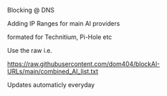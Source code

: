 Blocking @ DNS

Adding IP Ranges for main AI providers

formated for Technitium, Pi-Hole etc

Use the raw i.e.

https://raw.githubusercontent.com/dom404/blockAI-URLs/main/combined_AI_list.txt

Updates automaticly everyday


